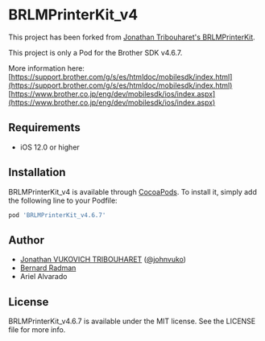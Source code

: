 # BRLMPrinterKit_v4

This project has been forked from [Jonathan Tribouharet's BRLMPrinterKit](https://github.com/jonathantribouharet/BRLMPrinterKit).

This project is only a Pod for the Brother SDK v4.6.7.

More information here:
[https://support.brother.com/g/s/es/htmldoc/mobilesdk/index.html](https://support.brother.com/g/s/es/htmldoc/mobilesdk/index.html)
[https://www.brother.co.jp/eng/dev/mobilesdk/ios/index.aspx](https://www.brother.co.jp/eng/dev/mobilesdk/ios/index.aspx)

## Requirements

- iOS 12.0 or higher

## Installation

BRLMPrinterKit_v4 is available through [CocoaPods](https://cocoapods.org). To install
it, simply add the following line to your Podfile:

```ruby
pod 'BRLMPrinterKit_v4.6.7'
```

## Author

- [Jonathan VUKOVICH TRIBOUHARET](https://github.com/jonathantribouharet) ([@johnvuko](https://twitter.com/johnvuko))
- [Bernard Radman](https://github.com/BernardRadman)
- Ariel Alvarado

## License

BRLMPrinterKit_v4.6.7 is available under the MIT license. See the LICENSE file for more info.
